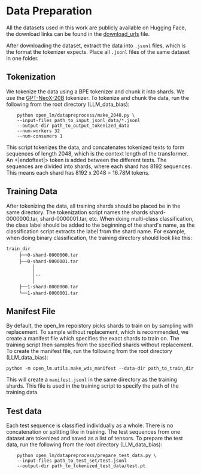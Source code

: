 # Data Preparation

All the datasets used in this work are publicly available on Hugging Face, the download links can be found in the [download_urls](https://github.com/MLI-lab/LLM_data_bias/blob/main/data_preparation/download_urls.md) file.

After downloading the dataset, extract the data into ``.jsonl`` files, which is the format the tokenizer expects. Place all ``.jsonl`` files of the same dataset in one folder. 

## Tokenization

 We tokenize the data using a BPE tokenizer and chunk it into shards. We use the [GPT-NeoX-20B](https://github.com/EleutherAI/gpt-neox) tokenizer. To tokenize and chunk the data, run the following from the root directory (LLM_data_bias):

```
    python open_lm/datapreprocess/make_2048.py \
    --input-files path_to_input_jsonl_data/*.jsonl
    --output-dir path_to_output_tokenized_data
    --num-workers 32
    --num-consumers 1
```  

This script tokenizes the data, and concatenates tokenized texts to form sequences of length 2048, which is the context length of the transformer. An <|endoftext|> token is added between the different texts. The sequences are divided into shards, where each shard has 8192 sequences. This means each shard has 8192 x 2048 = 16.78M tokens.


## Training Data

After tokenizing the data, all training shards should be placed be in the same directory. The tokenization script names the shards shard-0000000.tar, 	shard-0000001.tar, etc. When doing multi-class classification, the class label should be added to the beginning of the shard's name, as the classification script extracts the label from the shard name. For example, when doing binary classification, the training directory should look like this:

`train_dir` <br/>
       `├──0-shard-0000000.tar`   <br/>
              `├──0-shard-0000001.tar`   <br/>
                  │<br/>
                  │...<br/>
                  │<br/>
                            `├──1-shard-0000000.tar`   <br/>
       `└──1-shard-0000001.tar`   <br/>



## Manifest File

By default, the open_lm repoistory picks shards to train on by sampling with replacement. To sample without replacement, which is recommended, we create a manifest file which specifies the exact shards to train on. The training script then samples from the specified shards without replacement. To create the manifest file, run the following from the root directory (LLM_data_bias):

```
python -m open_lm.utils.make_wds_manifest --data-dir path_to_train_dir
```

This will create a ``manifest.jsonl`` in the same directory as the training shards. This file is used in the training script to specify the path of the training data. 

## Test data

Each test sequence is classified individually as a whole. There is no concatenation or splitting like in training. The test sequences from one dataset are tokenized and saved as a list of tensors. To prepare the test data, run the following from the root directory (LLM_data_bias): 

```
    python open_lm/datapreprocess/prepare_test_data.py \
    --input-files path_to_test_set/test.jsonl
    --output-dir path_to_tokenized_test_data/test.pt
```  

